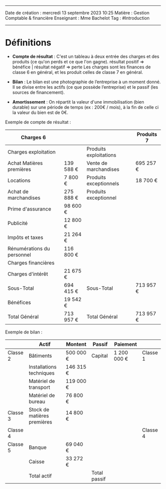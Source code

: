  ---

 Date de création : mercredi 13 septembre 2023 10:25
 Matière : Gestion Comptable & financière
 Enseignant : Mme Bachelot
 Tag : #Introduction

---

# Définitions 

- **Compte de résultat** : C'est un tableau à deux entrée des charges et des produits (ce qu'on perds et ce que l'on gagne). résultat positif => bénéfice | résultat négatif => perte
Les charges sont les finances de classe 6 en général, et les produit celles de classe 7 en général.

- **Bilan** : Le bilan est une photographie de l’entreprise à un moment donné. Il se divise entre les actifs (ce que possède l’entreprise) et le passif (les sources de financement).

- **Amortissement** : On répartit la valeur d'une immobilisation (bien durable) sur une période de temps (ex : 200€ / mois), à la fin de celle ci la valeur du bien est de 0€.


Exemple de compte de résultat :

| Charges 6                  |           |                        | Produits 7 |
| -------------------------- | --------- | ---------------------- | ---------- |
| Charges exploitation       |           | Produits exploitations |            |
| Achat Matières premières   | 139 588 € | Vente de marchandises  | 695 257 €  |
| Locations                  | 7 800 €   | Produits exceptionnels | 18 700 €   |
| Achat de marchandises      | 275 888 € | Produits exceptionnel  |            |
| Prime d'assurance          | 98 600 €  |                        |            |
| Publicité                  | 12 800 €  |                        |            |
| Impôts et taxes            | 21 264 €  |                        |            |
| Rénumérations du personnel | 116 800 € |                        |            |
| Charges financières        |           |                        |            |
| Charges d'intérêt          | 21 675 €  |                        |            |
| Sous-Total                 | 694 415 € | Sous-Total             | 713 957 €  |
| Bénéfices                  | 19 542 €  |                        |            |
| Total Général              | 713 957 € | Total Général          | 713 957 €  |

Exemple de bilan :

|          | Actif                       | Montent   | Passif       | Paiement    |          |
| -------- | --------------------------- | --------- | ------------ | ----------- | -------- |
| Classe 2 | Bâtiments                   | 500 000 € | Capital      | 1 200 000 € | Classe 1 |
|          | Installations techniques    | 146 315 € |              |             |          |
|          | Matériel de transport       | 119 000 € |              |             |          |
|          | Matériel de bureau          | 76 800 €  |              |             |          |
| Classe 3 | Stock de matières premières | 14 800 €  |              |             |          |
| Classe 4 |                             |           |              |             | Classe 4 |
| Classe 5 | Banque                      | 69 040 €  |              |             |          |
|          | Caisse                      | 33 272 €          |              |             |          |
|          | Total actif                 |           | Total passif |             |          |
